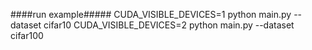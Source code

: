 ####run example#####
CUDA_VISIBLE_DEVICES=1 python main.py --dataset cifar10
CUDA_VISIBLE_DEVICES=2 python main.py --dataset cifar100
